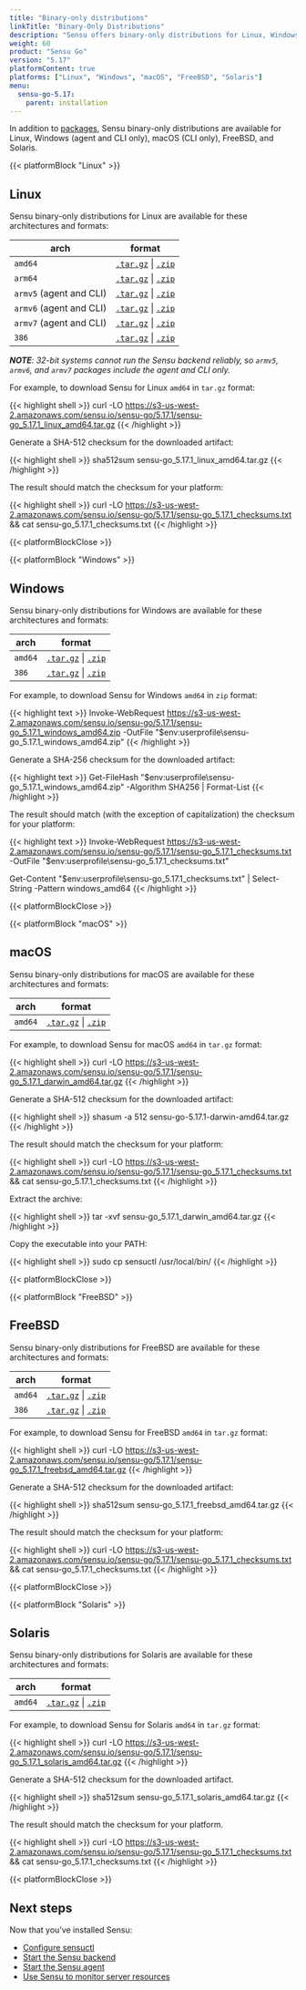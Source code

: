 ```yaml
---
title: "Binary-only distributions"
linkTitle: "Binary-Only Distributions"
description: "Sensu offers binary-only distributions for Linux, Windows, macOS, FreeBSD, and Solaris. Read this guide to learn how to download and verify Sensu binaries."
weight: 60
product: "Sensu Go"
version: "5.17"
platformContent: true
platforms: ["Linux", "Windows", "macOS", "FreeBSD", "Solaris"]
menu:
  sensu-go-5.17:
    parent: installation
---
```


In addition to [packages][1], Sensu binary-only distributions are available for Linux, Windows (agent and CLI only), macOS (CLI only), FreeBSD, and Solaris.

{{< platformBlock "Linux" >}}

## Linux

Sensu binary-only distributions for Linux are available for these architectures and formats:

| arch | format |
| --- | --- |
| `amd64` | [`.tar.gz`][14] \| [`.zip`][20] |
| `arm64` | [`.tar.gz`][15] \| [`.zip`][21]
| `armv5` (agent and CLI) | [`.tar.gz`][16] \| [`.zip`][22] |
| `armv6` (agent and CLI) | [`.tar.gz`][17] \| [`.zip`][23] |
| `armv7` (agent and CLI) | [`.tar.gz`][18] \| [`.zip`][24] |
| `386` | [`.tar.gz`][19] \| [`.zip`][25] |

_**NOTE**: 32-bit systems cannot run the Sensu backend reliably, so `armv5`, `armv6`, and `armv7` packages include the agent and CLI only._

For example, to download Sensu for Linux `amd64` in `tar.gz` format:

{{< highlight shell >}}
curl -LO https://s3-us-west-2.amazonaws.com/sensu.io/sensu-go/5.17.1/sensu-go_5.17.1_linux_amd64.tar.gz
{{< /highlight >}}

Generate a SHA-512 checksum for the downloaded artifact:

{{< highlight shell >}}
sha512sum sensu-go_5.17.1_linux_amd64.tar.gz
{{< /highlight >}}

The result should match the checksum for your platform:

{{< highlight shell >}}
curl -LO https://s3-us-west-2.amazonaws.com/sensu.io/sensu-go/5.17.1/sensu-go_5.17.1_checksums.txt && cat sensu-go_5.17.1_checksums.txt
{{< /highlight >}}

{{< platformBlockClose >}}

{{< platformBlock "Windows" >}}

## Windows

Sensu binary-only distributions for Windows are available for these architectures and formats:

| arch | format |
| --- | --- |
| `amd64` | [`.tar.gz`][26] \| [`.zip`][28]
| `386` | [`.tar.gz`][27] \| [`.zip`][29]

For example, to download Sensu for Windows `amd64` in `zip` format:

{{< highlight text >}}
Invoke-WebRequest https://s3-us-west-2.amazonaws.com/sensu.io/sensu-go/5.17.1/sensu-go_5.17.1_windows_amd64.zip  -OutFile "$env:userprofile\sensu-go_5.17.1_windows_amd64.zip"
{{< /highlight >}}

Generate a SHA-256 checksum for the downloaded artifact:

{{< highlight text >}}
Get-FileHash "$env:userprofile\sensu-go_5.17.1_windows_amd64.zip" -Algorithm SHA256 | Format-List
{{< /highlight >}}

The result should match (with the exception of capitalization) the checksum for your platform:

{{< highlight text >}}
Invoke-WebRequest https://s3-us-west-2.amazonaws.com/sensu.io/sensu-go/5.17.1/sensu-go_5.17.1_checksums.txt -OutFile "$env:userprofile\sensu-go_5.17.1_checksums.txt"

Get-Content "$env:userprofile\sensu-go_5.17.1_checksums.txt" | Select-String -Pattern windows_amd64
{{< /highlight >}}

{{< platformBlockClose >}}

{{< platformBlock "macOS" >}}

## macOS

Sensu binary-only distributions for macOS are available for these architectures and formats:

| arch | format |
| --- | --- |
| `amd64` | [`.tar.gz`][30] \| [`.zip`][31]

For example, to download Sensu for macOS `amd64` in `tar.gz` format:

{{< highlight shell >}}
curl -LO https://s3-us-west-2.amazonaws.com/sensu.io/sensu-go/5.17.1/sensu-go_5.17.1_darwin_amd64.tar.gz
{{< /highlight >}}

Generate a SHA-512 checksum for the downloaded artifact:

{{< highlight shell >}}
shasum -a 512 sensu-go-5.17.1-darwin-amd64.tar.gz
{{< /highlight >}}

The result should match the checksum for your platform:

{{< highlight shell >}}
curl -LO https://s3-us-west-2.amazonaws.com/sensu.io/sensu-go/5.17.1/sensu-go_5.17.1_checksums.txt && cat sensu-go_5.17.1_checksums.txt
{{< /highlight >}}

Extract the archive:

{{< highlight shell >}}
tar -xvf sensu-go_5.17.1_darwin_amd64.tar.gz
{{< /highlight >}}

Copy the executable into your PATH:

{{< highlight shell >}}
sudo cp sensuctl /usr/local/bin/
{{< /highlight >}}

{{< platformBlockClose >}}

{{< platformBlock "FreeBSD" >}}

## FreeBSD

Sensu binary-only distributions for FreeBSD are available for these architectures and formats:

| arch | format |
| --- | --- |
| `amd64` | [`.tar.gz`][32] \| [`.zip`][33]
| `386` | [`.tar.gz`][34] \| [`.zip`][35]

For example, to download Sensu for FreeBSD `amd64` in `tar.gz` format:

{{< highlight shell >}}
curl -LO https://s3-us-west-2.amazonaws.com/sensu.io/sensu-go/5.17.1/sensu-go_5.17.1_freebsd_amd64.tar.gz
{{< /highlight >}}

Generate a SHA-512 checksum for the downloaded artifact:

{{< highlight shell >}}
sha512sum sensu-go_5.17.1_freebsd_amd64.tar.gz
{{< /highlight >}}

The result should match the checksum for your platform:

{{< highlight shell >}}
curl -LO https://s3-us-west-2.amazonaws.com/sensu.io/sensu-go/5.17.1/sensu-go_5.17.1_checksums.txt && cat sensu-go_5.17.1_checksums.txt
{{< /highlight >}}

{{< platformBlockClose >}}

{{< platformBlock "Solaris" >}}

## Solaris

Sensu binary-only distributions for Solaris are available for these architectures and formats:

| arch | format |
| --- | --- |
| `amd64` | [`.tar.gz`][36] \| [`.zip`][37]

For example, to download Sensu for Solaris `amd64` in `tar.gz` format:

{{< highlight shell >}}
curl -LO https://s3-us-west-2.amazonaws.com/sensu.io/sensu-go/5.17.1/sensu-go_5.17.1_solaris_amd64.tar.gz
{{< /highlight >}}

Generate a SHA-512 checksum for the downloaded artifact.

{{< highlight shell >}}
sha512sum sensu-go_5.17.1_solaris_amd64.tar.gz
{{< /highlight >}}

The result should match the checksum for your platform.

{{< highlight shell >}}
curl -LO https://s3-us-west-2.amazonaws.com/sensu.io/sensu-go/5.17.1/sensu-go_5.17.1_checksums.txt && cat sensu-go_5.17.1_checksums.txt
{{< /highlight >}}

{{< platformBlockClose >}}

## Next steps

Now that you’ve installed Sensu:

- [Configure sensuctl][4]
- [Start the Sensu backend][2]
- [Start the Sensu agent][3]
- [Use Sensu to monitor server resources][5]

[1]: ../install-sensu/
[2]: ../../reference/backend#operation
[3]: ../../reference/agent#operation
[4]: ../../sensuctl/reference#first-time-setup
[5]: ../../guides/monitor-server-resources/
[14]: https://s3-us-west-2.amazonaws.com/sensu.io/sensu-go/5.17.1/sensu-go_5.17.1_linux_amd64.tar.gz
[15]: https://s3-us-west-2.amazonaws.com/sensu.io/sensu-go/5.17.1/sensu-go_5.17.1_linux_arm64.tar.gz
[16]: https://s3-us-west-2.amazonaws.com/sensu.io/sensu-go/5.17.1/sensu-go_5.17.1_linux_armv5.tar.gz
[17]: https://s3-us-west-2.amazonaws.com/sensu.io/sensu-go/5.17.1/sensu-go_5.17.1_linux_armv6.tar.gz
[18]: https://s3-us-west-2.amazonaws.com/sensu.io/sensu-go/5.17.1/sensu-go_5.17.1_linux_armv7.tar.gz
[19]: https://s3-us-west-2.amazonaws.com/sensu.io/sensu-go/5.17.1/sensu-go_5.17.1_linux_386.tar.gz
[20]: https://s3-us-west-2.amazonaws.com/sensu.io/sensu-go/5.17.1/sensu-go_5.17.1_linux_amd64.zip
[21]: https://s3-us-west-2.amazonaws.com/sensu.io/sensu-go/5.17.1/sensu-go_5.17.1_linux_arm64.zip
[22]: https://s3-us-west-2.amazonaws.com/sensu.io/sensu-go/5.17.1/sensu-go_5.17.1_linux_armv5.zip
[23]: https://s3-us-west-2.amazonaws.com/sensu.io/sensu-go/5.17.1/sensu-go_5.17.1_linux_armv6.zip
[24]: https://s3-us-west-2.amazonaws.com/sensu.io/sensu-go/5.17.1/sensu-go_5.17.1_linux_armv7.zip
[25]: https://s3-us-west-2.amazonaws.com/sensu.io/sensu-go/5.17.1/sensu-go_5.17.1_linux_386.zip
[26]: https://s3-us-west-2.amazonaws.com/sensu.io/sensu-go/5.17.1/sensu-go_5.17.1_windows_amd64.tar.gz
[27]: https://s3-us-west-2.amazonaws.com/sensu.io/sensu-go/5.17.1/sensu-go_5.17.1_windows_386.tar.gz
[28]: https://s3-us-west-2.amazonaws.com/sensu.io/sensu-go/5.17.1/sensu-go_5.17.1_windows_amd64.zip
[29]: https://s3-us-west-2.amazonaws.com/sensu.io/sensu-go/5.17.1/sensu-go_5.17.1_windows_386.zip
[30]: https://s3-us-west-2.amazonaws.com/sensu.io/sensu-go/5.17.1/sensu-go_5.17.1_darwin_amd64.tar.gz
[31]: https://s3-us-west-2.amazonaws.com/sensu.io/sensu-go/5.17.1/sensu-go_5.17.1_darwin_amd64.zip
[32]: https://s3-us-west-2.amazonaws.com/sensu.io/sensu-go/5.17.1/sensu-go_5.17.1_freebsd_amd64.tar.gz
[33]: https://s3-us-west-2.amazonaws.com/sensu.io/sensu-go/5.17.1/sensu-go_5.17.1_freebsd_amd64.zip
[34]: https://s3-us-west-2.amazonaws.com/sensu.io/sensu-go/5.17.1/sensu-go_5.17.1_freebsd_386.tar.gz
[35]: https://s3-us-west-2.amazonaws.com/sensu.io/sensu-go/5.17.1/sensu-go_5.17.1_freebsd_386.zip
[36]: https://s3-us-west-2.amazonaws.com/sensu.io/sensu-go/5.17.1/sensu-go_5.17.1_solaris_amd64.tar.gz
[37]: https://s3-us-west-2.amazonaws.com/sensu.io/sensu-go/5.17.1/sensu-go_5.17.1_solaris_amd64.zip
